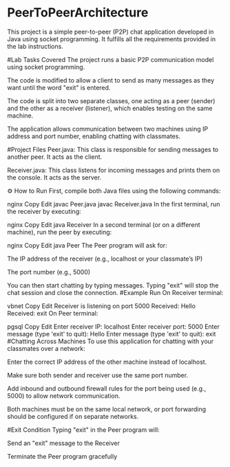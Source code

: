 # PeerToPeerArchitecture
This project is a simple peer-to-peer (P2P) chat application developed in Java using socket programming. It fulfills all the requirements provided in the lab instructions.

#Lab Tasks Covered
The project runs a basic P2P communication model using socket programming.

The code is modified to allow a client to send as many messages as they want until the word "exit" is entered.

The code is split into two separate classes, one acting as a peer (sender) and the other as a receiver (listener), which enables testing on the same machine.

The application allows communication between two machines using IP address and port number, enabling chatting with classmates.

#Project Files
Peer.java: This class is responsible for sending messages to another peer. It acts as the client.

Receiver.java: This class listens for incoming messages and prints them on the console. It acts as the server.

⚙️ How to Run
First, compile both Java files using the following commands:

nginx
Copy
Edit
javac Peer.java
javac Receiver.java
In the first terminal, run the receiver by executing:

nginx
Copy
Edit
java Receiver
In a second terminal (or on a different machine), run the peer by executing:

nginx
Copy
Edit
java Peer
The Peer program will ask for:

The IP address of the receiver (e.g., localhost or your classmate’s IP)

The port number (e.g., 5000)

You can then start chatting by typing messages. Typing "exit" will stop the chat session and close the connection.
#Example Run
On Receiver terminal:

vbnet
Copy
Edit
Receiver is listening on port 5000
Received: Hello
Received: exit
On Peer terminal:

pgsql
Copy
Edit
Enter receiver IP: localhost
Enter receiver port: 5000
Enter message (type 'exit' to quit): Hello
Enter message (type 'exit' to quit): exit
#Chatting Across Machines
To use this application for chatting with your classmates over a network:

Enter the correct IP address of the other machine instead of localhost.

Make sure both sender and receiver use the same port number.

Add inbound and outbound firewall rules for the port being used (e.g., 5000) to allow network communication.

Both machines must be on the same local network, or port forwarding should be configured if on separate networks.

#Exit Condition
Typing "exit" in the Peer program will:

Send an "exit" message to the Receiver

Terminate the Peer program gracefully
